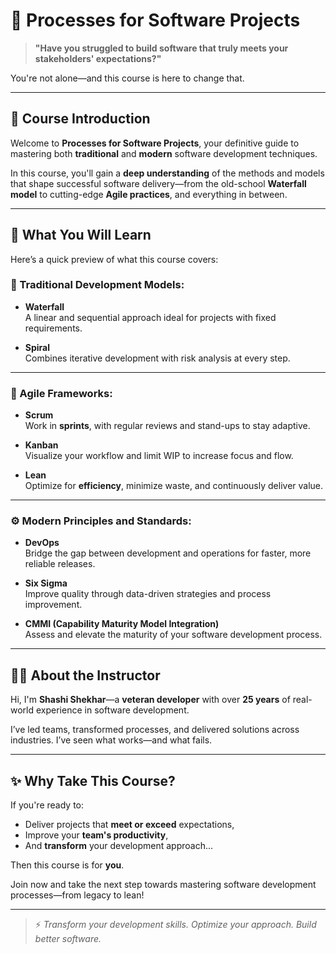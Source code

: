 # 📘 Processes for Software Projects

> **"Have you struggled to build software that truly meets your stakeholders' expectations?"**

You're not alone—and this course is here to change that.

---

## 🚀 Course Introduction

Welcome to **Processes for Software Projects**, your definitive guide to mastering both **traditional** and **modern** software development techniques.

In this course, you'll gain a **deep understanding** of the methods and models that shape successful software delivery—from the old-school **Waterfall model** to cutting-edge **Agile practices**, and everything in between.

---

## 🧠 What You Will Learn

Here’s a quick preview of what this course covers:

### 🔹 Traditional Development Models:
- **Waterfall**  
  A linear and sequential approach ideal for projects with fixed requirements.

- **Spiral**  
  Combines iterative development with risk analysis at every step.

---

### 🔸 Agile Frameworks:
- **Scrum**  
  Work in **sprints**, with regular reviews and stand-ups to stay adaptive.

- **Kanban**  
  Visualize your workflow and limit WIP to increase focus and flow.

- **Lean**  
  Optimize for **efficiency**, minimize waste, and continuously deliver value.

---

### ⚙️ Modern Principles and Standards:
- **DevOps**  
  Bridge the gap between development and operations for faster, more reliable releases.

- **Six Sigma**  
  Improve quality through data-driven strategies and process improvement.

- **CMMI (Capability Maturity Model Integration)**  
  Assess and elevate the maturity of your software development process.

---

## 👨‍🏫 About the Instructor

Hi, I'm **Shashi Shekhar**—a **veteran developer** with over **25 years** of real-world experience in software development.

I’ve led teams, transformed processes, and delivered solutions across industries. I’ve seen what works—and what fails.

---

## ✨ Why Take This Course?

If you're ready to:
- Deliver projects that **meet or exceed** expectations,
- Improve your **team's productivity**,
- And **transform** your development approach...

Then this course is for **you**.

Join now and take the next step towards mastering software development processes—from legacy to lean!

---

> ⚡ _Transform your development skills. Optimize your approach. Build better software._

